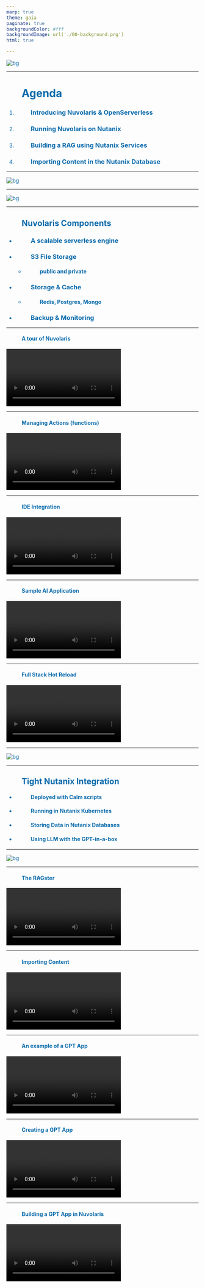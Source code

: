 ```yaml
---
marp: true
theme: gaia
paginate: true
backgroundColor: #fff
backgroundImage: url('./00-background.png')
html: true

---
```


![bg](01-title.png)

---

<style>
:root {
  font-size: 40px;
  padding: 1rem;
  color: #0A6BAC;
}

h1, h2, h3, h4, h5 {
  margin-left: 1rem;
}

</style>

# Agenda

1. ### Introducing Nuvolaris & OpenServerless
2. ### Running Nuvolaris on Nutanix
3. ### Building a RAG using Nutanix Services
4. ### Importing Content in the Nutanix Database 

---
![bg](https://fakeimg.pl/350x200/ff0000,0/0A6BAC?retina=1&text=1.Introducing+Nuvolaris)


---

![bg](02-overview.png)

--- 
## Nuvolaris Components

- ### A scalable serverless engine
- ### S3 File Storage
    - #### public and private
- ### Storage & Cache
  - #### Redis, Postgres, Mongo
- ### Backup & Monitoring

--- 
####  A tour of Nuvolaris

<video src="https://s3.amazonaws.com/v3d.it/nuvolaris/demo-nuvolaris-mastrogpt.mp4#t=0,24 " controls>
</video>

--- 
####  Managing Actions (functions)

<video src="https://s3.amazonaws.com/v3d.it/nuvolaris/demo-nuvolaris-mastrogpt.mp4#t=00:00:24,00:01:20" controls>
</video>
 
--- 
####  IDE Integration

<video src="https://s3.amazonaws.com/v3d.it/nuvolaris/demo-nuvolaris-mastrogpt.mp4#t=00:01:20,00:02:37" controls>
</video>

--- 
####  Sample AI Application

<video src="https://s3.amazonaws.com/v3d.it/nuvolaris/demo-nuvolaris-mastrogpt.mp4#t=00:02:58,00:03:33 " controls>
</video>

--- 
####  Full Stack Hot Reload  

<video src="https://s3.amazonaws.com/v3d.it/nuvolaris/demo-nuvolaris-mastrogpt.mp4#t=00:03:46.500,00:04:37 " controls>
</video>

---
![bg](https://fakeimg.pl/350x200/ff0000,0/0A6BAC?retina=1&text=2.+Nuvolaris+on+Nutanix)


--- 
## Tight Nutanix Integration

  - #### Deployed with Calm scripts
  - #### Running in Nutanix Kubernetes
  - #### Storing Data in Nutanix Databases
  - #### Using LLM with the GPT-in-a-box 

---
![bg](https://fakeimg.pl/350x200/ff0000,0/0A6BAC?retina=1&text=3.Building+a+RAG)


---
####  The RAGster

<video src="https://s3.amazonaws.com/v3d.it/nuvolaris/demo-nuvolaris-mastrogpt.mp4#t=00:06:18,06:45:20" controls>
</video>


---
####  Importing Content

<video src="https://s3.amazonaws.com/v3d.it/nuvolaris/demo-nuvolaris-mastrogpt.mp4#t=00:07:14,00:07:36" controls>
</video>

---
####  An example of a GPT App

<video src="https://s3.amazonaws.com/v3d.it/nuvolaris/demo-nuvolaris-mastrogpt.mp4#t=00:07:39,00:08:24" controls>
</video>

---
#### Creating a GPT App

<video src="https://s3.amazonaws.com/v3d.it/nuvolaris/demo-nuvolaris-mastrogpt.mp4#t=00:08:26,00:08:55" controls>
</video>

---
#### Building a GPT App in Nuvolaris

<video src="https://s3.amazonaws.com/v3d.it/nuvolaris/demo-nuvolaris-mastrogpt.mp4#t=00:08:57,00:09:43" controls>
</video>

